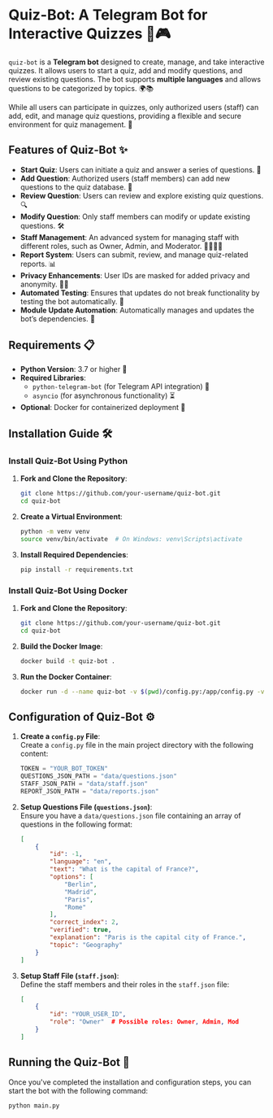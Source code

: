 # Quiz-Bot: A Telegram Bot for Interactive Quizzes 🤖🎮

`quiz-bot` is a **Telegram bot** designed to create, manage, and take interactive quizzes. It allows users to start a quiz, add and modify questions, and review existing questions. The bot supports **multiple languages** and allows questions to be categorized by topics. 🌍📚

While all users can participate in quizzes, only authorized users (staff) can add, edit, and manage quiz questions, providing a flexible and secure environment for quiz management. 🔐

## Features of Quiz-Bot ✨

- **Start Quiz**: Users can initiate a quiz and answer a series of questions. 🎯
- **Add Question**: Authorized users (staff members) can add new questions to the quiz database. 📝
- **Review Question**: Users can review and explore existing quiz questions. 🔍
- **Modify Question**: Only staff members can modify or update existing questions. 🛠️
- **Staff Management**: An advanced system for managing staff with different roles, such as Owner, Admin, and Moderator. 👨‍💻👩‍💻
- **Report System**: Users can submit, review, and manage quiz-related reports. 📊
- **Privacy Enhancements**: User IDs are masked for added privacy and anonymity. 🕵️‍♂️
- **Automated Testing**: Ensures that updates do not break functionality by testing the bot automatically. 🧪
- **Module Update Automation**: Automatically manages and updates the bot’s dependencies. 🔄

## Requirements 📋

- **Python Version**: 3.7 or higher 🐍
- **Required Libraries**: 
  - `python-telegram-bot` (for Telegram API integration) 📲
  - `asyncio` (for asynchronous functionality) ⏳
- **Optional**: Docker for containerized deployment 🚢

## Installation Guide 🛠️

### Install Quiz-Bot Using Python

1. **Fork and Clone the Repository**:
    ```bash
    git clone https://github.com/your-username/quiz-bot.git
    cd quiz-bot
    ```

2. **Create a Virtual Environment**:
    ```bash
    python -m venv venv
    source venv/bin/activate  # On Windows: venv\Scripts\activate
    ```

3. **Install Required Dependencies**:
    ```bash
    pip install -r requirements.txt
    ```

### Install Quiz-Bot Using Docker

1. **Fork and Clone the Repository**:
    ```bash
    git clone https://github.com/your-username/quiz-bot.git
    cd quiz-bot
    ```

2. **Build the Docker Image**:
    ```bash
    docker build -t quiz-bot .
    ```

3. **Run the Docker Container**:
    ```bash
    docker run -d --name quiz-bot -v $(pwd)/config.py:/app/config.py -v $(pwd)/questions.json:/app/questions.json quiz-bot
    ```

## Configuration of Quiz-Bot ⚙️

1. **Create a `config.py` File**:  
   Create a `config.py` file in the main project directory with the following content:
    ```python
    TOKEN = "YOUR_BOT_TOKEN"
    QUESTIONS_JSON_PATH = "data/questions.json"
    STAFF_JSON_PATH = "data/staff.json"
    REPORT_JSON_PATH = "data/reports.json"
    ```

2. **Setup Questions File (`questions.json`)**:  
   Ensure you have a `data/questions.json` file containing an array of questions in the following format:
    ```json
    [
        {
            "id": -1,
            "language": "en",
            "text": "What is the capital of France?",
            "options": [
                "Berlin",
                "Madrid",
                "Paris",
                "Rome"
            ],
            "correct_index": 2,
            "verified": true,
            "explanation": "Paris is the capital city of France.",
            "topic": "Geography"
        }
    ]
    ```

3. **Setup Staff File (`staff.json`)**:  
   Define the staff members and their roles in the `staff.json` file:
    ```json
    [
        {
            "id": "YOUR_USER_ID",
            "role": "Owner"  # Possible roles: Owner, Admin, Mod
        }
    ]
    ```

## Running the Quiz-Bot 🚀

Once you've completed the installation and configuration steps, you can start the bot with the following command:

```bash
python main.py

